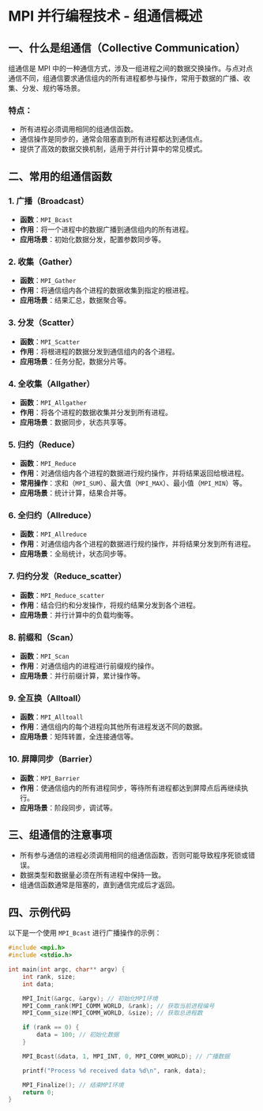 # MPI 并行编程技术 - 组通信概述

## 一、什么是组通信（Collective Communication）

组通信是 MPI 中的一种通信方式，涉及一组进程之间的数据交换操作。与点对点通信不同，组通信要求通信组内的所有进程都参与操作，常用于数据的广播、收集、分发、规约等场景。

### 特点：

* 所有进程必须调用相同的组通信函数。
* 通信操作是同步的，通常会阻塞直到所有进程都达到通信点。
* 提供了高效的数据交换机制，适用于并行计算中的常见模式。

## 二、常用的组通信函数

### 1. 广播（Broadcast）

* **函数**：`MPI_Bcast`
* **作用**：将一个进程中的数据广播到通信组内的所有进程。
* **应用场景**：初始化数据分发，配置参数同步等。

### 2. 收集（Gather）

* **函数**：`MPI_Gather`
* **作用**：将通信组内各个进程的数据收集到指定的根进程。
* **应用场景**：结果汇总，数据聚合等。

### 3. 分发（Scatter）

* **函数**：`MPI_Scatter`
* **作用**：将根进程的数据分发到通信组内的各个进程。
* **应用场景**：任务分配，数据分片等。

### 4. 全收集（Allgather）

* **函数**：`MPI_Allgather`
* **作用**：将各个进程的数据收集并分发到所有进程。
* **应用场景**：数据同步，状态共享等。

### 5. 归约（Reduce）

* **函数**：`MPI_Reduce`
* **作用**：对通信组内各个进程的数据进行规约操作，并将结果返回给根进程。
* **常用操作**：求和（`MPI_SUM`）、最大值（`MPI_MAX`）、最小值（`MPI_MIN`）等。
* **应用场景**：统计计算，结果合并等。

### 6. 全归约（Allreduce）

* **函数**：`MPI_Allreduce`
* **作用**：对通信组内各个进程的数据进行规约操作，并将结果分发到所有进程。
* **应用场景**：全局统计，状态同步等。

### 7. 归约分发（Reduce\_scatter）

* **函数**：`MPI_Reduce_scatter`
* **作用**：结合归约和分发操作，将规约结果分发到各个进程。
* **应用场景**：并行计算中的负载均衡等。

### 8. 前缀和（Scan）

* **函数**：`MPI_Scan`
* **作用**：对通信组内的进程进行前缀规约操作。
* **应用场景**：并行前缀计算，累计操作等。

### 9. 全互换（Alltoall）

* **函数**：`MPI_Alltoall`
* **作用**：通信组内的每个进程向其他所有进程发送不同的数据。
* **应用场景**：矩阵转置，全连接通信等。

### 10. 屏障同步（Barrier）

* **函数**：`MPI_Barrier`
* **作用**：使通信组内的所有进程同步，等待所有进程都达到屏障点后再继续执行。
* **应用场景**：阶段同步，调试等。

## 三、组通信的注意事项

* 所有参与通信的进程必须调用相同的组通信函数，否则可能导致程序死锁或错误。
* 数据类型和数据量必须在所有进程中保持一致。
* 组通信函数通常是阻塞的，直到通信完成后才返回。

## 四、示例代码

以下是一个使用 `MPI_Bcast` 进行广播操作的示例：

```c
#include <mpi.h>
#include <stdio.h>

int main(int argc, char** argv) {
    int rank, size;
    int data;

    MPI_Init(&argc, &argv); // 初始化MPI环境
    MPI_Comm_rank(MPI_COMM_WORLD, &rank); // 获取当前进程编号
    MPI_Comm_size(MPI_COMM_WORLD, &size); // 获取总进程数

    if (rank == 0) {
        data = 100; // 初始化数据
    }

    MPI_Bcast(&data, 1, MPI_INT, 0, MPI_COMM_WORLD); // 广播数据

    printf("Process %d received data %d\n", rank, data);

    MPI_Finalize(); // 结束MPI环境
    return 0;
}
```

